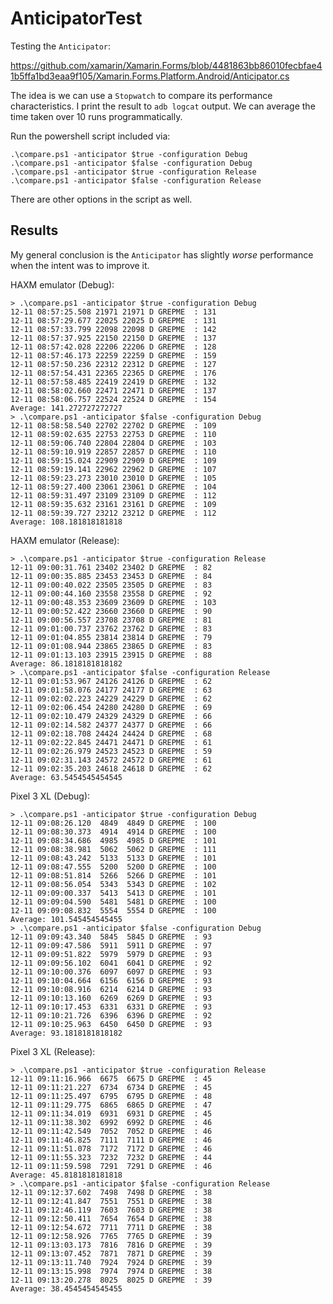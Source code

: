 # AnticipatorTest

Testing the `Anticipator`: 

https://github.com/xamarin/Xamarin.Forms/blob/4481863bb86010fecbfae41b5ffa1bd3eaa9f105/Xamarin.Forms.Platform.Android/Anticipator.cs

The idea is we can use a `Stopwatch` to compare its performance characteristics. I print the result to `adb logcat` output. We can average the time taken over 10 runs programmatically.

Run the powershell script included via:

    .\compare.ps1 -anticipator $true -configuration Debug
    .\compare.ps1 -anticipator $false -configuration Debug
    .\compare.ps1 -anticipator $true -configuration Release
    .\compare.ps1 -anticipator $false -configuration Release

There are other options in the script as well.

## Results

My general conclusion is the `Anticipator` has slightly *worse* performance when the intent was to improve it.

HAXM emulator (Debug):

```
> .\compare.ps1 -anticipator $true -configuration Debug
12-11 08:57:25.508 21971 21971 D GREPME  : 131
12-11 08:57:29.677 22025 22025 D GREPME  : 131
12-11 08:57:33.799 22098 22098 D GREPME  : 142
12-11 08:57:37.925 22150 22150 D GREPME  : 137
12-11 08:57:42.028 22206 22206 D GREPME  : 128
12-11 08:57:46.173 22259 22259 D GREPME  : 159
12-11 08:57:50.236 22312 22312 D GREPME  : 127
12-11 08:57:54.431 22365 22365 D GREPME  : 176
12-11 08:57:58.485 22419 22419 D GREPME  : 132
12-11 08:58:02.660 22471 22471 D GREPME  : 137
12-11 08:58:06.757 22524 22524 D GREPME  : 154
Average: 141.272727272727
> .\compare.ps1 -anticipator $false -configuration Debug
12-11 08:58:58.540 22702 22702 D GREPME  : 109
12-11 08:59:02.635 22753 22753 D GREPME  : 110
12-11 08:59:06.740 22804 22804 D GREPME  : 103
12-11 08:59:10.919 22857 22857 D GREPME  : 110
12-11 08:59:15.024 22909 22909 D GREPME  : 109
12-11 08:59:19.141 22962 22962 D GREPME  : 107
12-11 08:59:23.273 23010 23010 D GREPME  : 105
12-11 08:59:27.400 23061 23061 D GREPME  : 104
12-11 08:59:31.497 23109 23109 D GREPME  : 112
12-11 08:59:35.632 23161 23161 D GREPME  : 109
12-11 08:59:39.727 23212 23212 D GREPME  : 112
Average: 108.181818181818
```

HAXM emulator (Release):

```
> .\compare.ps1 -anticipator $true -configuration Release
12-11 09:00:31.761 23402 23402 D GREPME  : 82
12-11 09:00:35.885 23453 23453 D GREPME  : 84
12-11 09:00:40.022 23505 23505 D GREPME  : 83
12-11 09:00:44.160 23558 23558 D GREPME  : 92
12-11 09:00:48.353 23609 23609 D GREPME  : 103
12-11 09:00:52.422 23660 23660 D GREPME  : 90
12-11 09:00:56.557 23708 23708 D GREPME  : 81
12-11 09:01:00.737 23762 23762 D GREPME  : 83
12-11 09:01:04.855 23814 23814 D GREPME  : 79
12-11 09:01:08.944 23865 23865 D GREPME  : 83
12-11 09:01:13.103 23915 23915 D GREPME  : 88
Average: 86.1818181818182
> .\compare.ps1 -anticipator $false -configuration Release
12-11 09:01:53.967 24126 24126 D GREPME  : 62
12-11 09:01:58.076 24177 24177 D GREPME  : 63
12-11 09:02:02.223 24229 24229 D GREPME  : 62
12-11 09:02:06.454 24280 24280 D GREPME  : 69
12-11 09:02:10.479 24329 24329 D GREPME  : 66
12-11 09:02:14.582 24377 24377 D GREPME  : 66
12-11 09:02:18.708 24424 24424 D GREPME  : 68
12-11 09:02:22.845 24471 24471 D GREPME  : 61
12-11 09:02:26.979 24523 24523 D GREPME  : 59
12-11 09:02:31.143 24572 24572 D GREPME  : 61
12-11 09:02:35.203 24618 24618 D GREPME  : 62
Average: 63.5454545454545
```

Pixel 3 XL (Debug):

```
> .\compare.ps1 -anticipator $true -configuration Debug
12-11 09:08:26.120  4849  4849 D GREPME  : 100
12-11 09:08:30.373  4914  4914 D GREPME  : 100
12-11 09:08:34.686  4985  4985 D GREPME  : 101
12-11 09:08:38.981  5062  5062 D GREPME  : 111
12-11 09:08:43.242  5133  5133 D GREPME  : 101
12-11 09:08:47.555  5200  5200 D GREPME  : 100
12-11 09:08:51.814  5266  5266 D GREPME  : 101
12-11 09:08:56.054  5343  5343 D GREPME  : 102
12-11 09:09:00.337  5413  5413 D GREPME  : 101
12-11 09:09:04.590  5481  5481 D GREPME  : 100
12-11 09:09:08.832  5554  5554 D GREPME  : 100
Average: 101.545454545455
> .\compare.ps1 -anticipator $false -configuration Debug
12-11 09:09:43.340  5845  5845 D GREPME  : 93
12-11 09:09:47.586  5911  5911 D GREPME  : 97
12-11 09:09:51.822  5979  5979 D GREPME  : 93
12-11 09:09:56.102  6041  6041 D GREPME  : 92
12-11 09:10:00.376  6097  6097 D GREPME  : 93
12-11 09:10:04.664  6156  6156 D GREPME  : 93
12-11 09:10:08.916  6214  6214 D GREPME  : 93
12-11 09:10:13.160  6269  6269 D GREPME  : 93
12-11 09:10:17.453  6331  6331 D GREPME  : 93
12-11 09:10:21.726  6396  6396 D GREPME  : 92
12-11 09:10:25.963  6450  6450 D GREPME  : 93
Average: 93.1818181818182
```

Pixel 3 XL (Release):

```
> .\compare.ps1 -anticipator $true -configuration Release
12-11 09:11:16.966  6675  6675 D GREPME  : 45
12-11 09:11:21.227  6734  6734 D GREPME  : 45
12-11 09:11:25.497  6795  6795 D GREPME  : 48
12-11 09:11:29.775  6865  6865 D GREPME  : 47
12-11 09:11:34.019  6931  6931 D GREPME  : 45
12-11 09:11:38.302  6992  6992 D GREPME  : 46
12-11 09:11:42.549  7052  7052 D GREPME  : 46
12-11 09:11:46.825  7111  7111 D GREPME  : 46
12-11 09:11:51.078  7172  7172 D GREPME  : 46
12-11 09:11:55.323  7232  7232 D GREPME  : 44
12-11 09:11:59.598  7291  7291 D GREPME  : 46
Average: 45.8181818181818
> .\compare.ps1 -anticipator $false -configuration Release
12-11 09:12:37.602  7498  7498 D GREPME  : 38
12-11 09:12:41.847  7551  7551 D GREPME  : 38
12-11 09:12:46.119  7603  7603 D GREPME  : 38
12-11 09:12:50.411  7654  7654 D GREPME  : 38
12-11 09:12:54.672  7711  7711 D GREPME  : 38
12-11 09:12:58.926  7765  7765 D GREPME  : 39
12-11 09:13:03.173  7816  7816 D GREPME  : 39
12-11 09:13:07.452  7871  7871 D GREPME  : 39
12-11 09:13:11.740  7924  7924 D GREPME  : 39
12-11 09:13:15.998  7974  7974 D GREPME  : 38
12-11 09:13:20.278  8025  8025 D GREPME  : 39
Average: 38.4545454545455
```
